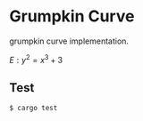 # Grumpkin Curve

grumpkin curve implementation.

$E: y^2 = x^3 + 3$

## Test

```shell
$ cargo test
```
